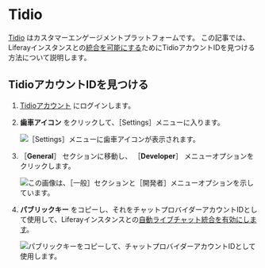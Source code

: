 # Tidio

[Tidio](https://www.tidio.com/) はカスタマーエンゲージメントプラットフォームです。 この記事では、Liferayインスタンスとの[統合を可能にする](../enabling-automated-live-chat-systems.md)ためにTidioアカウントIDを見つける方法について説明します。

## TidioアカウントIDを見つける

1. [Tidioアカウント](https://www.tidio.com/panel/login) にログインします。

1. **歯車アイコン** をクリックして、［Settings］メニューに入ります。

    ![［Settings］メニューに歯車アイコンが表示されます。](./tidio/images/01.png)

1. ［**General**］ セクションに移動し、 ［**Developer**］ メニューオプションをクリックします。

    ![この画像は、［一般］セクションと［開発者］メニューオプションを示しています。](./tidio/images/02.png)

1. **パブリックキー** をコピーし、それをチャットプロバイダーアカウントIDとして使用して、Liferayインスタンスとの[自動ライブチャット統合を有効にします](../enabling-automated-live-chat-systems.md)。

    ![パブリックキーをコピーして、チャットプロバイダーアカウントIDとして使用します。](./tidio/images/03.png)